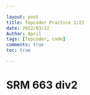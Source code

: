 ```yaml
---

layout: post
title: Topcoder Practice 3/22
date: 2022/03/22
Author: April
tags: [Topcoder, code]
comments: true
toc: true

---
```




# SRM 663 div2

